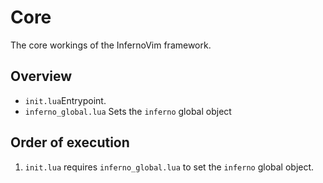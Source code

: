 # Core

The core workings of the InfernoVim framework.

## Overview

- `init.lua`Entrypoint.
- `inferno_global.lua` Sets the `inferno` global object

## Order of execution

1. `init.lua` requires `inferno_global.lua` to set the `inferno` global object.
